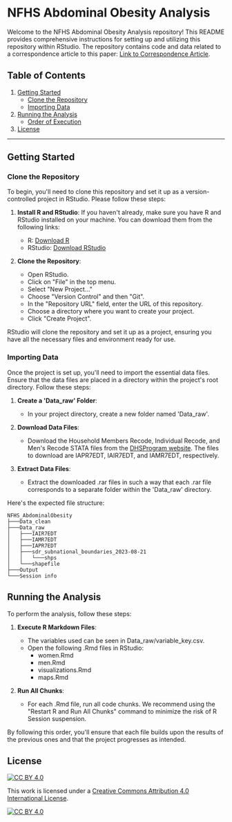 # NFHS Abdominal Obesity Analysis

Welcome to the NFHS Abdominal Obesity Analysis repository! This README provides comprehensive instructions for setting up and utilizing this repository within RStudio. The repository contains code and data related to a correspondence article to this paper: [Link to Correspondence Article](https://www.thelancet.com/journals/lansea/article/PIIS2772-3682(23)00068-9/fulltext).

## Table of Contents

1. [Getting Started](#getting-started)
   - [Clone the Repository](#clone-the-repository)
   - [Importing Data](#importing-data)
2. [Running the Analysis](#running-the-analysis)
   - [Order of Execution](#order-of-execution)
3. [License](#license)

---

## Getting Started

### Clone the Repository

To begin, you'll need to clone this repository and set it up as a version-controlled project in RStudio. Please follow these steps:

1. **Install R and RStudio**: If you haven't already, make sure you have R and RStudio installed on your machine. You can download them from the following links:
   - R: [Download R](https://cran.r-project.org/mirrors.html)
   - RStudio: [Download RStudio](https://www.rstudio.com/products/rstudio/download/)

2. **Clone the Repository**:

   - Open RStudio.
   - Click on "File" in the top menu.
   - Select "New Project..."
   - Choose "Version Control" and then "Git".
   - In the "Repository URL" field, enter the URL of this repository.
   - Choose a directory where you want to create your project.
   - Click "Create Project".

RStudio will clone the repository and set it up as a project, ensuring you have all the necessary files and environment ready for use.

### Importing Data

Once the project is set up, you'll need to import the essential data files. Ensure that the data files are placed in a directory within the project's root directory. Follow these steps:

1. **Create a 'Data_raw' Folder**:

   - In your project directory, create a new folder named 'Data_raw'.

2. **Download Data Files**:

   - Download the Household Members Recode, Individual Recode, and Men's Recode STATA files from the [DHSProgram website](https://dhsprogram.com/data/dataset/India_Standard-DHS_2020.cfm?flag=1). The files to download are IAPR7EDT, IAIR7EDT, and IAMR7EDT, respectively.

3. **Extract Data Files**:

   - Extract the downloaded .rar files in such a way that each .rar file corresponds to a separate folder within the 'Data_raw' directory.

Here's the expected file structure:


  ```
NFHS_AbdominalObesity
├───Data_clean
├───Data_raw
│   ├───IAIR7EDT
│   ├───IAMR7EDT
│   ├───IAPR7EDT
│   ├───sdr_subnational_boundaries_2023-08-21
│   │   └───shps
│   └───shapefile
├───Output
└───Session info
```


## Running the Analysis

To perform the analysis, follow these steps:

1. **Execute R Markdown Files**:

   - The variables used can be seen in Data_raw/variable_key.csv.
   - Open the following .Rmd files in RStudio:
     - women.Rmd
     - men.Rmd
     - visualizations.Rmd
     - maps.Rmd

2. **Run All Chunks**:

   - For each .Rmd file, run all code chunks. We recommend using the "Restart R and Run All Chunks" command to minimize the risk of R Session suspension.

By following this order, you'll ensure that each file builds upon the results of the previous ones and that the project progresses as intended.

## License
[![CC BY 4.0][cc-by-shield]][cc-by]

This work is licensed under a
[Creative Commons Attribution 4.0 International License][cc-by].

[![CC BY 4.0][cc-by-image]][cc-by]

[cc-by]: http://creativecommons.org/licenses/by/4.0/
[cc-by-image]: https://i.creativecommons.org/l/by/4.0/88x31.png
[cc-by-shield]: https://img.shields.io/badge/License-CC%20BY%204.0-lightgrey.svg
